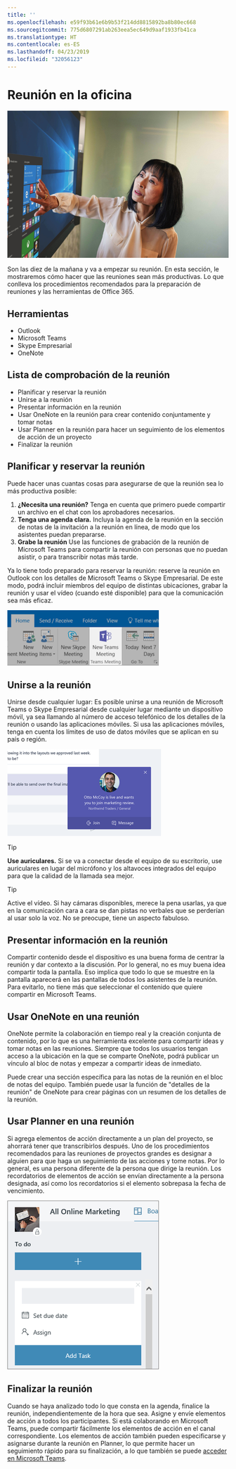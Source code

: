 ```yaml
---
title: ''
ms.openlocfilehash: e59f93b61e6b9b53f214dd8815892ba8b80ec668
ms.sourcegitcommit: 775d6807291ab263eea5ec649d9aaf1933fb41ca
ms.translationtype: HT
ms.contentlocale: es-ES
ms.lasthandoff: 04/23/2019
ms.locfileid: "32056123"
---
```

# <a name="meeting-at-the-office"></a>Reunión en la oficina

![Visual de recorrido](media/ditl_meeting.png)

Son las diez de la mañana y va a empezar su reunión. En esta sección, le mostraremos cómo hacer que las reuniones sean más productivas.  Lo que conlleva los procedimientos recomendados para la preparación de reuniones y las herramientas de Office 365.  

## <a name="tools"></a>Herramientas
- Outlook
- Microsoft Teams
- Skype Empresarial
- OneNote

## <a name="checklist-for-your-meeting"></a>Lista de comprobación de la reunión
- Planificar y reservar la reunión
- Unirse a la reunión
- Presentar información en la reunión
- Usar OneNote en la reunión para crear contenido conjuntamente y tomar notas
- Usar Planner en la reunión para hacer un seguimiento de los elementos de acción de un proyecto
- Finalizar la reunión
 
## <a name="plan-and-book-your-meeting"></a>Planificar y reservar la reunión
Puede hacer unas cuantas cosas para asegurarse de que la reunión sea lo más productiva posible:

1. **¿Necesita una reunión?** Tenga en cuenta que primero puede compartir un archivo en el chat con los aprobadores necesarios.  
1. **Tenga una agenda clara.**  Incluya la agenda de la reunión en la sección de notas de la invitación a la reunión en línea, de modo que los asistentes puedan prepararse.
1. **Grabe la reunión** Use las funciones de grabación de la reunión de Microsoft Teams para compartir la reunión con personas que no puedan asistir, o para transcribir notas más tarde.  

Ya lo tiene todo preparado para reservar la reunión: reserve la reunión en Outlook con los detalles de Microsoft Teams o Skype Empresarial. De este modo, podrá incluir miembros del equipo de distintas ubicaciones, grabar la reunión y usar el vídeo (cuando esté disponible) para que la comunicación sea más eficaz. 

![Teams en Outlook ](media/ditl_teamsoutlook.png)

## <a name="join-a-meeting"></a>Unirse a la reunión
Unirse desde cualquier lugar: Es posible unirse a una reunión de Microsoft Teams o Skype Empresarial desde cualquier lugar mediante un dispositivo móvil, ya sea llamando al número de acceso telefónico de los detalles de la reunión o usando las aplicaciones móviles. Si usa las aplicaciones móviles, tenga en cuenta los límites de uso de datos móviles que se aplican en su país o región.

![Notificación para unirse a una reunión de Teams](media/ditl_teamsjoin.png)

> [!TIP]
> **Use auriculares.** Si se va a conectar desde el equipo de su escritorio, use auriculares en lugar del micrófono y los altavoces integrados del equipo para que la calidad de la llamada sea mejor.

> [!TIP]
> Active el vídeo. Si hay cámaras disponibles, merece la pena usarlas, ya que en la comunicación cara a cara se dan pistas no verbales que se perderían al usar solo la voz. No se preocupe, tiene un aspecto fabuloso. 

## <a name="present-information-in-a-meeting"></a>Presentar información en la reunión
Compartir contenido desde el dispositivo es una buena forma de centrar la reunión y dar contexto a la discusión. Por lo general, no es muy buena idea compartir toda la pantalla. Eso implica que todo lo que se muestre en la pantalla aparecerá en las pantallas de todos los asistentes de la reunión. Para evitarlo, no tiene más que seleccionar el contenido que quiere compartir en Microsoft Teams. 

## <a name="use-onenote-in-a-meeting"></a>Usar OneNote en una reunión
OneNote permite la colaboración en tiempo real y la creación conjunta de contenido, por lo que es una herramienta excelente para compartir ideas y tomar notas en las reuniones. Siempre que todos los usuarios tengan acceso a la ubicación en la que se comparte OneNote, podrá publicar un vínculo al bloc de notas y empezar a compartir ideas de inmediato.

Puede crear una sección específica para las notas de la reunión en el bloc de notas del equipo. También puede usar la función de "detalles de la reunión" de OneNote para crear páginas con un resumen de los detalles de la reunión.

## <a name="use-planner-in-a-meeting"></a>Usar Planner en una reunión
Si agrega elementos de acción directamente a un plan del proyecto, se ahorrará tener que transcribirlos después. Uno de los procedimientos recomendados para las reuniones de proyectos grandes es designar a alguien para que haga un seguimiento de las acciones y tome notas. Por lo general, es una persona diferente de la persona que dirige la reunión. Los recordatorios de elementos de acción se envían directamente a la persona designada, así como los recordatorios si el elemento sobrepasa la fecha de vencimiento. 

![Tarea de Planner](media/ditl_task.png)

## <a name="end-a-meeting"></a>Finalizar la reunión
Cuando se haya analizado todo lo que consta en la agenda, finalice la reunión, independientemente de la hora que sea. Asigne y envíe elementos de acción a todos los participantes. Si está colaborando en Microsoft Teams, puede compartir fácilmente los elementos de acción en el canal correspondiente. Los elementos de acción también pueden especificarse y asignarse durante la reunión en Planner, lo que permite hacer un seguimiento rápido para su finalización, a lo que también se puede [acceder en Microsoft Teams](https://support.office.com/es-ES/article/use-planner-in-microsoft-teams-62798a9f-e8f7-4722-a700-27dd28a06ee0). 